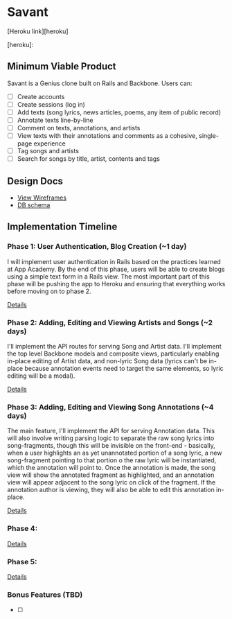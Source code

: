 # Savant

[Heroku link][heroku]

[heroku]:

## Minimum Viable Product
Savant is a Genius clone built on Rails and Backbone. Users can:

- [ ] Create accounts
- [ ] Create sessions (log in)
- [ ] Add texts (song lyrics, news articles, poems, any item of public record)
- [ ] Annotate texts line-by-line
- [ ] Comment on texts, annotations, and artists
- [ ] View texts with their annotations and comments as a cohesive, single-page experience
- [ ] Tag songs and artists
- [ ] Search for songs by title, artist, contents and tags

## Design Docs
* [View Wireframes][views]
* [DB schema][schema]

[views]: ./docs/views.md
[schema]: ./docs/schema.md

## Implementation Timeline

### Phase 1: User Authentication, Blog Creation (~1 day)
I will implement user authentication in Rails based on the practices learned at
App Academy. By the end of this phase, users will be able to create blogs using
a simple text form in a Rails view. The most important part of this phase will
be pushing the app to Heroku and ensuring that everything works before moving on
to phase 2.

[Details][phase-one]

### Phase 2: Adding, Editing and Viewing Artists and Songs (~2 days)
I'll implement the API routes for serving Song and Artist data. I'll implement the top level Backbone models and composite views, particularly enabling in-place editing of Artist data, and non-lyric Song data (lyrics can't be in-place because annotation events need to target the same elements, so lyric editing will be a modal).

[Details][phase-two]

### Phase 3: Adding, Editing and Viewing Song Annotations (~4 days)
The main feature, I'll implement the API for serving Annotation data. This will also involve writing parsing logic to separate the raw song lyrics into song-fragments, though this will be invisible on the front-end - basically, when a user highlights an as yet unannotated portion of a song lyric, a new song-fragment pointing to that portion o the raw lyric will be instantiated, which the annotation will point to. Once the annotation is made, the song view will show the annotated fragment as highlighted, and an annotation view will appear adjacent to the song lyric on click of the fragment. If the annotation author is viewing, they will also be able to edit this annotation in-place.

[Details][phase-three]

### Phase 4:

[Details][phase-four]

### Phase 5:

[Details][phase-five]

### Bonus Features (TBD)
- [ ]

[phase-one]: ./docs/phases/phase1.md
[phase-two]: ./docs/phases/phase2.md
[phase-three]: ./docs/phases/phase3.md
[phase-four]: ./docs/phases/phase4.md
[phase-five]: ./docs/phases/phase5.md
